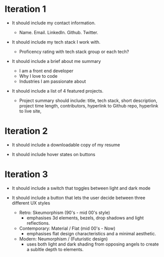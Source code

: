 # Iteration 1 
- It should include my contact information. 
  - Name. Email. LinkedIn. Github. Twitter.

- It should include my tech stack I work with. 
  - Proficency rating with tech stack group or each tech?  

- It should include a brief about me summary 
  - I am a front end developer
  - Why I love to code
  - Industries I am passionate about 

- It should include a list of 4 featured projects. 
  - Project summary should include: 
    title, 
    tech stack, 
    short description, 
    project time length, 
    contributors, 
    hyperlink to Github repo,
    hyperlink to live site,

# Iteration 2 

- It should include a downloadable copy of my resume 

- It should include hover states on buttons 

# Iteration 3 

- It should include a switch that toggles between light and dark mode 

- It should include a button that lets the user decide between three different UX styles 
  - Retro: Skeumorphism (90's - mid 00's style) 
    - emphasises 3d elements, bezels, drop shadows and light reflections. 
  - Contemporary: Material / Flat (mid 00's - Now)
    - emphasises flat design characteristics and a minimal aesthetic. 
  - Modern: Neumorphism / (Futuristic design)
    - uses both light and dark shading from opposing angels to create a subltle depth to elements. 
